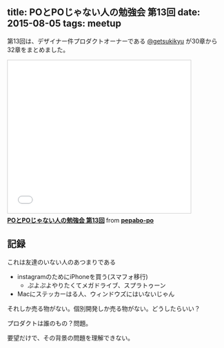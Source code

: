 title: POとPOじゃない人の勉強会 第13回
date: 2015-08-05
tags: meetup
---
第13回は、デザイナー件プロダクトオーナーである [@getsukikyu](https://twitter.com/getsukikyu) が30章から32章をまとめました。

<iframe src="//www.slideshare.net/slideshow/embed_code/key/hRH138S0QJXgDu" width="425" height="355" frameborder="0" marginwidth="0" marginheight="0" scrolling="no" style="border:1px solid #CCC; border-width:1px; margin-bottom:5px; max-width: 100%;" allowfullscreen> </iframe> <div style="margin-bottom:5px"> <strong> <a href="//www.slideshare.net/pepabo-po/popo-13" title="POとPOじゃない人の勉強会 第13回" target="_blank">POとPOじゃない人の勉強会 第13回</a> </strong> from <strong><a href="//www.slideshare.net/pepabo-po" target="_blank">pepabo-po</a></strong> </div>

## 記録

これは友達のいない人のあつまりである

- instagramのためにiPhoneを買う(スマフォ移行)
  - ぷよぷよやりたくてメガドライブ、スプラトゥーン
- Macにステッカーはる人、ウィンドウズにはいないじゃん

それしか売る物がない。個別開発しか売る物がない。どうしたらいい？

プロダクトは誰のもの？問題。

要望だけで、その背景の問題を理解できない。
